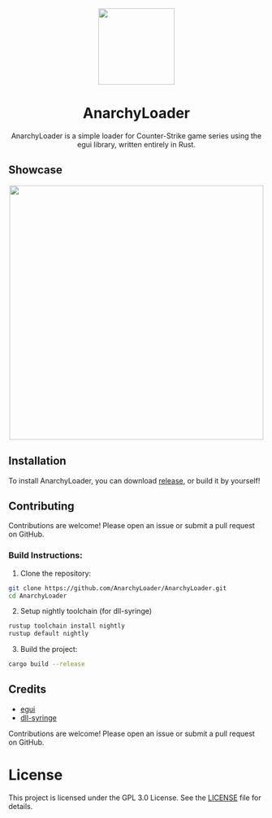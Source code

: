 <div align="center">
   <img src="https://github.com/user-attachments/assets/da62d58f-d664-4ce5-8932-db1e04d572c3" width="150"></img>
   <h1>AnarchyLoader</h1>
   AnarchyLoader is a simple loader for Counter-Strike game series using the egui library, written entirely in Rust.
</div>

## Showcase

<div align="center">
    <img src="https://github.com/user-attachments/assets/c00e3cf2-4853-497e-a455-4cd0a539c735" width=500>
</div>

## Installation

To install AnarchyLoader, you can download [release](https://github.com/AnarchyLoader/AnarchyLoader/releases/latest), or build it by yourself!

## Contributing

Contributions are welcome! Please open an issue or submit a pull request on GitHub.

### Build Instructions:

1. Clone the repository:

```sh
git clone https://github.com/AnarchyLoader/AnarchyLoader.git
cd AnarchyLoader
```

2. Setup nightly toolchain (for dll-syringe)

```sh
rustup toolchain install nightly
rustup default nightly
```

3. Build the project:

```sh
cargo build --release
```

## Credits

-   [egui](https://github.com/emilk/egui)
-   [dll-syringe](https://github.com/OpenByteDev/dll-syringe)

Contributions are welcome! Please open an issue or submit a pull request on GitHub.

# License

This project is licensed under the GPL 3.0 License. See the [LICENSE](https://github.com/AnarchyLoader/AnarchyLoader/blob/main/LICENSE) file for details.
